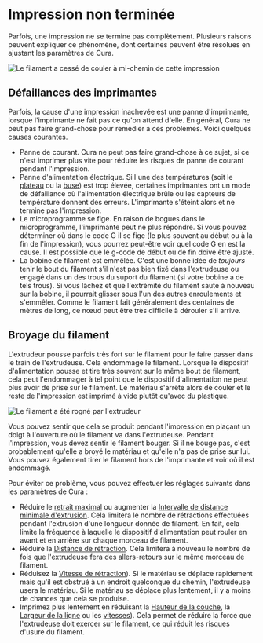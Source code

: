 Impression non terminée
====
Parfois, une impression ne se termine pas complètement. Plusieurs raisons peuvent expliquer ce phénomène, dont certaines peuvent être résolues en ajustant les paramètres de Cura.

![Le filament a cessé de couler à mi-chemin de cette impression](../../../articles/images/unfinished_print.jpg)

Défaillances des imprimantes
----
Parfois, la cause d'une impression inachevée est une panne d'imprimante, lorsque l'imprimante ne fait pas ce qu'on attend d'elle. En général, Cura ne peut pas faire grand-chose pour remédier à ces problèmes. Voici quelques causes courantes.
* Panne de courant. Cura ne peut pas faire grand-chose à ce sujet, si ce n'est imprimer plus vite pour réduire les risques de panne de courant pendant l'impression.
* Panne d'alimentation électrique. Si l'une des températures (soit le [plateau](../material/material_bed_temperature.md) ou la [buse](../material/material_print_temperature.md)) est trop élevée, certaines imprimantes ont un mode de défaillance où l'alimentation électrique brûle ou les capteurs de température donnent des erreurs. L'imprimante s'éteint alors et ne termine pas l'impression.
* Le microprogramme se fige. En raison de bogues dans le microprogramme, l'imprimante peut ne plus répondre. Si vous pouvez déterminer où dans le code G il se fige (le plus souvent au début ou à la fin de l'impression), vous pourrez peut-être voir quel code G en est la cause. Il est possible que le g-code de début ou de fin doive être ajusté.
* La bobine de filament est emmêlée. C'est une bonne idée de *toujours* tenir le bout du filament s'il n'est pas bien fixé dans l'extrudeuse ou engagé dans un des trous du suport du filament (si votre bobine a de tels trous). Si vous lâchez et que l'extrémité du filament saute à nouveau sur la bobine, il pourrait glisser sous l'un des autres enroulements et s'emmêler. Comme le filament fait généralement des centaines de mètres de long, ce nœud peut être très difficile à dérouler s'il arrive.

Broyage du filament
----
L'extrudeur pousse parfois très fort sur le filament pour le faire passer dans le train de l'extrudeuse. Cela endommage le filament. Lorsque le dispositif d'alimentation pousse et tire très souvent sur le même bout de filament, cela peut l'endommager à tel point que le dispositif d'alimentation ne peut plus avoir de prise sur le filament. Le matériau s'arrête alors de couler et le reste de l'impression est imprimé à vide plutôt qu'avec du plastique.

![Le filament a été rogné par l'extrudeur](../../../articles/images/grinding.jpg)

Vous pouvez sentir que cela se produit pendant l'impression en plaçant un doigt à l'ouverture où le filament va dans l'extrudeuse. Pendant l'impression, vous devez sentir le filament bouger. Si il ne bouge pas, c'est probablement qu'elle a broyé le matériau et qu'elle n'a pas de prise sur lui. Vous pouvez également tirer le filament hors de l'imprimante et voir où il est endommagé.

Pour éviter ce problème, vous pouvez effectuer les réglages suivants dans les paramètres de Cura :
* Réduire le [retrait maximal](../travel/retraction_count_max.md) ou augmenter la [Intervalle de distance minimale d'extrusion](../travel/retraction_extrusion_window.md). Cela limitera le nombre de rétractions effectuées pendant l'extrusion d'une longueur donnée de filament. En fait, cela limite la fréquence à laquelle le dispositif d'alimentation peut rouler en avant et en arrière sur chaque morceau de filament.
* Réduire la [Distance de rétraction](../travel/retraction_amount.md). Cela limitera à nouveau le nombre de fois que l'extrudeuse fera des allers-retours sur le même morceau de filament.
* Réduisez la [Vitesse de rétraction](../travel/retraction_speed.md)). Si le matériau se déplace rapidement mais qu'il est obstrué à un endroit quelconque du chemin, l'extrudeuse usera le matériau. Si le matériau se déplace plus lentement, il y a moins de chances que cela se produise.
* Imprimez plus lentement en réduisant la [Hauteur de la couche](../resolution/layer_height.md), la [Largeur de la ligne](../resolution/line_width.md) ou les [vitesses](../speed/speed_print.md)). Cela permet de réduire la force que l'extrudeuse doit exercer sur le filament, ce qui réduit les risques d'usure du filament.

